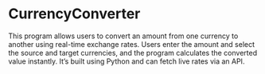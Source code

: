 # CurrencyConverter
This program allows users to convert an amount from one currency to another using real-time exchange rates. Users enter the amount and select the source and target currencies, and the program calculates the converted value instantly. It’s built using Python and can fetch live rates via an API.
